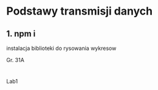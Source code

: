 # Podstawy transmisji danych

## 1. npm i
instalacja biblioteki do rysowania wykresow

Gr. 31A

#

Lab1
